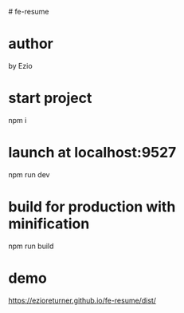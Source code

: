 #   fe-resume
# author   by
  Ezio

# start project
  npm i

# launch at localhost:9527
  npm run dev 

# build for production with minification
  npm run build

# demo
  https://ezioreturner.github.io/fe-resume/dist/

